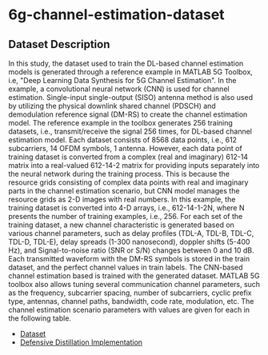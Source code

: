 # 6g-channel-estimation-dataset
## Dataset Description

In this study, the dataset used to train the DL-based channel estimation models is generated through a reference example in MATLAB 5G Toolbox, i.e, "Deep Learning Data Synthesis for 5G Channel Estimation". In the example, a convolutional neural network (CNN) is used for channel estimation. Single-input single-output (SISO) antenna method is also used by utilizing the physical downlink shared channel (PDSCH) and demodulation reference signal (DM-RS) to create the channel estimation model.  The reference example in the toolbox generates 256 training datasets, i.e., transmit/receive the signal 256 times, for DL-based channel estimation model. Each dataset consists of 8568 data points, i.e., 612 subcarriers, 14 OFDM symbols,  1 antenna. However, each data point of training dataset is converted from a complex (real and imaginary) 612-14 matrix into a real-valued 612-14-2 matrix for providing inputs separately into the neural network during the training process. This is because the resource grids consisting of complex data points with real and imaginary parts in the channel estimation scenario, but CNN model manages the resource grids as 2-D images with real numbers. In this example, the training dataset is converted into 4-D arrays, i.e., 612-14-1-2N, where N presents the number of training examples, i.e., 256.  For each set of the training dataset, a new channel characteristic is generated based on various channel parameters, such as delay profiles (TDL-A, TDL-B, TDL-C, TDL-D, TDL-E), delay spreads (1-300 nanosecond), doppler shifts (5-400 Hz), and Signal-to-noise ratio (SNR or S/N) changes between 0 and 10 dB. Each transmitted waveform with the DM-RS symbols is stored in the train dataset, and the perfect channel values in train labels. The CNN-based channel estimation based is trained with the generated dataset. MATLAB 5G toolbox also allows tuning several communication channel parameters, such as the frequency, subcarrier spacing, number of subcarriers, cyclic prefix type, antennas, channel paths, bandwidth,  code rate, modulation, etc. The channel estimation scenario parameters with values are given for each in the following table.

- [Dataset](https://github.com/EsraaMokhtar/6g-channel-estimation-dataset/blob/main/data.mat)
- [Defensive Distillation Implementation](https://github.com/EsraaMokhtar/6g-channel-estimation-dataset/blob/main/util_defdistill.py)

